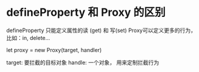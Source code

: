 # defineProperty 和 Proxy 的区别 
defineProperty 只能定义属性的读 (get) 和 写(set)
Proxy可以定义更多的行为，比如：in, delete...
  
let proxy = new Proxy(target, handler)

target: 要拦截的目标对象
handle: 一个对象， 用来定制拦截行为